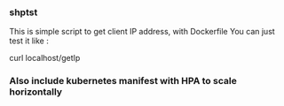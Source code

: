 ### shptst

This is simple script to get client IP address, with Dockerfile
You can just test it like : 

curl localhost/getIp


### Also include kubernetes manifest with HPA to scale horizontally

